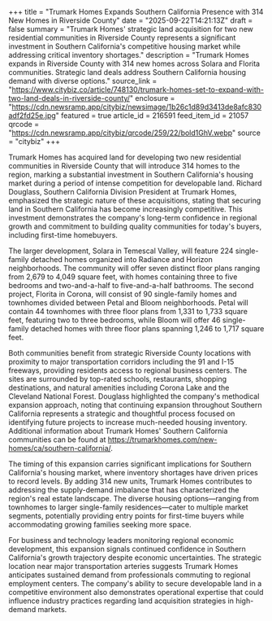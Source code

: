 +++
title = "Trumark Homes Expands Southern California Presence with 314 New Homes in Riverside County"
date = "2025-09-22T14:21:13Z"
draft = false
summary = "Trumark Homes' strategic land acquisition for two new residential communities in Riverside County represents a significant investment in Southern California's competitive housing market while addressing critical inventory shortages."
description = "Trumark Homes expands in Riverside County with 314 new homes across Solara and Florita communities. Strategic land deals address Southern California housing demand with diverse options."
source_link = "https://www.citybiz.co/article/748130/trumark-homes-set-to-expand-with-two-land-deals-in-riverside-county/"
enclosure = "https://cdn.newsramp.app/citybiz/newsimage/1b26c1d89d3413de8afc830adf2fd25e.jpg"
featured = true
article_id = 216591
feed_item_id = 21057
qrcode = "https://cdn.newsramp.app/citybiz/qrcode/259/22/bold1GhV.webp"
source = "citybiz"
+++

<p>Trumark Homes has acquired land for developing two new residential communities in Riverside County that will introduce 314 homes to the region, marking a substantial investment in Southern California's housing market during a period of intense competition for developable land. Richard Douglass, Southern California Division President at Trumark Homes, emphasized the strategic nature of these acquisitions, stating that securing land in Southern California has become increasingly competitive. This investment demonstrates the company's long-term confidence in regional growth and commitment to building quality communities for today's buyers, including first-time homebuyers.</p><p>The larger development, Solara in Temescal Valley, will feature 224 single-family detached homes organized into Radiance and Horizon neighborhoods. The community will offer seven distinct floor plans ranging from 2,679 to 4,049 square feet, with homes containing three to five bedrooms and two-and-a-half to five-and-a-half bathrooms. The second project, Florita in Corona, will consist of 90 single-family homes and townhomes divided between Petal and Bloom neighborhoods. Petal will contain 44 townhomes with three floor plans from 1,331 to 1,733 square feet, featuring two to three bedrooms, while Bloom will offer 46 single-family detached homes with three floor plans spanning 1,246 to 1,717 square feet.</p><p>Both communities benefit from strategic Riverside County locations with proximity to major transportation corridors including the 91 and I-15 freeways, providing residents access to regional business centers. The sites are surrounded by top-rated schools, restaurants, shopping destinations, and natural amenities including Corona Lake and the Cleveland National Forest. Douglass highlighted the company's methodical expansion approach, noting that continuing expansion throughout Southern California represents a strategic and thoughtful process focused on identifying future projects to increase much-needed housing inventory. Additional information about Trumark Homes' Southern California communities can be found at <a href="https://trumarkhomes.com/new-homes/ca/southern-california/" rel="nofollow" target="_blank">https://trumarkhomes.com/new-homes/ca/southern-california/</a>.</p><p>The timing of this expansion carries significant implications for Southern California's housing market, where inventory shortages have driven prices to record levels. By adding 314 new units, Trumark Homes contributes to addressing the supply-demand imbalance that has characterized the region's real estate landscape. The diverse housing options—ranging from townhomes to larger single-family residences—cater to multiple market segments, potentially providing entry points for first-time buyers while accommodating growing families seeking more space.</p><p>For business and technology leaders monitoring regional economic development, this expansion signals continued confidence in Southern California's growth trajectory despite economic uncertainties. The strategic location near major transportation arteries suggests Trumark Homes anticipates sustained demand from professionals commuting to regional employment centers. The company's ability to secure developable land in a competitive environment also demonstrates operational expertise that could influence industry practices regarding land acquisition strategies in high-demand markets.</p>